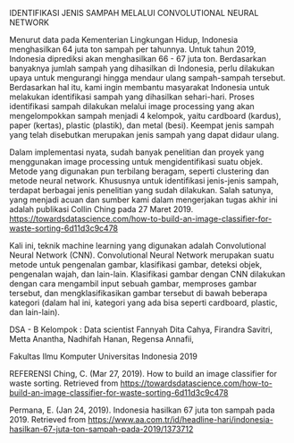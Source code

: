 IDENTIFIKASI JENIS SAMPAH MELALUI CONVOLUTIONAL NEURAL NETWORK

Menurut data pada Kementerian Lingkungan Hidup, Indonesia menghasilkan 64 juta ton sampah per tahunnya. Untuk tahun 2019, Indonesia diprediksi akan menghasilkan 66 - 67 juta ton. Berdasarkan banyaknya jumlah sampah yang dihasilkan di Indonesia, perlu dilakukan upaya untuk mengurangi hingga mendaur ulang sampah-sampah tersebut.
Berdasarkan hal itu, kami ingin membantu masyarakat Indonesia untuk melakukan identifikasi sampah yang dihasilkan sehari-hari. Proses identifikasi sampah dilakukan melalui image processing yang akan mengelompokkan sampah menjadi 4 kelompok, yaitu cardboard (kardus), paper (kertas), plastic (plastik), dan metal (besi). Keempat jenis sampah yang telah disebutkan merupakan jenis sampah yang dapat didaur ulang.

Dalam implementasi nyata, sudah banyak penelitian dan proyek yang menggunakan image processing untuk mengidentifikasi suatu objek. Metode yang digunakan pun terbilang beragam, seperti clustering dan metode neural network. 
Khususnya untuk identifikasi jenis-jenis sampah, terdapat berbagai jenis penelitian yang sudah dilakukan. Salah satunya, yang menjadi acuan dan sumber kami dalam mengerjakan tugas akhir ini adalah publikasi Collin Ching pada 27 Maret 2019. 
https://towardsdatascience.com/how-to-build-an-image-classifier-for-waste-sorting-6d11d3c9c478

Kali ini, teknik machine learning yang digunakan adalah Convolutional Neural Network (CNN). Convolutional Neural Network merupakan suatu metode untuk pengenalan gambar, klasifikasi gambar, deteksi objek, pengenalan wajah, dan lain-lain. Klasifikasi gambar dengan CNN dilakukan dengan cara mengambil input sebuah gambar, memproses gambar tersebut, dan mengklasifikasikan gambar tersebut di bawah beberapa kategori (dalam hal ini, kategori yang ada bisa seperti cardboard, plastic, dan lain-lain).

DSA - B
Kelompok : Data scientist
Fannyah Dita Cahya,
Firandra Savitri,
Metta Anantha,
Nadhifah Hanan,
Regensa Annafii,

Fakultas Ilmu Komputer
Universitas Indonesia
2019

REFERENSI
Ching, C. (Mar 27, 2019). How to build an image classifier for waste sorting. Retrieved from
https://towardsdatascience.com/how-to-build-an-image-classifier-for-waste-sorting-6d11d3c9c478

Permana, E. (Jan 24, 2019). Indonesia hasilkan 67 juta ton sampah pada 2019. Retrieved from https://www.aa.com.tr/id/headline-hari/indonesia-hasilkan-67-juta-ton-sampah-pada-2019/1373712
